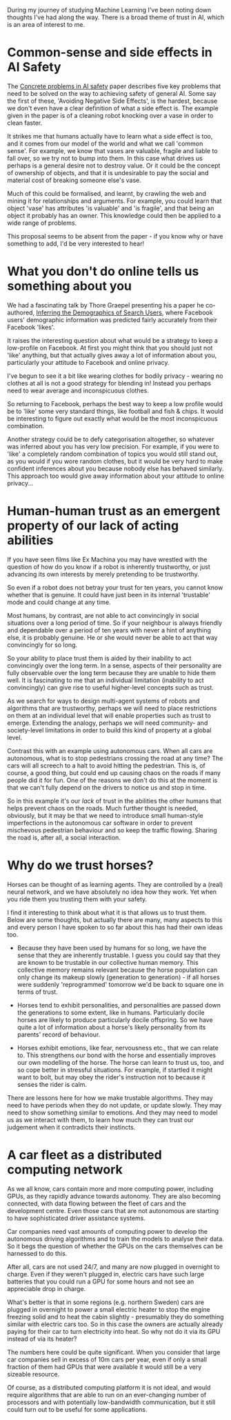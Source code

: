 During my journey of studying Machine Learning I've been noting down thoughts I've had along the way.  There is a broad theme of trust in AI, which is an area of interest to me.

# Common-sense and side effects in AI Safety

The [Concrete problems in AI safety](https://arxiv.org/abs/1606.06565) paper  describes five key problems that need to be solved on the way to achieving safety of general AI. Some say the first of these, 'Avoiding Negative Side Effects', is the hardest, because we don't even have a clear definition of what a side effect is. The example given in the paper is of a cleaning robot knocking over a vase in order to clean faster.

It strikes me that humans actually have to learn what a side effect is too, and it comes from our model of the world and what we call 'common sense'.  For example, we know that vases are valuable, fragile and liable to fall over, so we try not to bump into them.  In this case what drives us perhaps is a general desire not to destroy value.  Or it could be the concept of ownership of objects, and that it is undesirable to pay the social and material cost of breaking someone else's vase.

Much of this could be formalised, and learnt, by crawling the web and mining it for relationships and arguments.  For example, you could learn that object 'vase' has attributes 'is valuable' and 'is fragile', and that being an object it probably has an owner. This knowledge could then be applied to a wide range of problems.

This proposal seems to be absent from the paper - if you know why or have something to add, I'd be very interested to hear!


# What you don't do online tells us something about you
We had a fascinating talk by Thore Graepel presenting his a paper he co-authored, [Inferring the Demographics of Search Users](https://www.gsb.stanford.edu/sites/gsb/files/conf-presentations/www2013.pdf), where Facebook users' demographic information was predicted fairly accurately from their Facebook 'likes'.

It raises the interesting question about what would be a strategy to keep a low-profile on Facebook.  At first you might think that you should just not 'like' anything, but that actually gives away a lot of information about you, particularly your attitude to Facebook and online privacy.

I've begun to see it a bit like wearing clothes for bodily privacy - wearing no clothes at all is not a good strategy for blending in!  Instead you perhaps need to wear average and inconspicuous clothes.

So returning to Facebook, perhaps the best way to keep a low profile would be to 'like' some very standard things, like football and fish & chips.  It would be interesting to figure out exactly what would be the most inconspicuous combination.

Another strategy could be to defy categorisation altogether, so whatever was inferred about you has very low precision.  For example, if you were to 'like' a completely random combination of topics you would still stand out, as you would if you wore random clothes, but it would be very hard to make confident inferences about you because nobody else has behaved similarly. This approach too would give away information about your attitude to online privacy...

# Human-human trust as an emergent property of our lack of acting abilities

If you have seen films like Ex Machina you may have wrestled with the question of how do you know if a robot is inherently trustworthy, or just advancing its own interests by merely pretending to be trustworthy.

So even if a robot does not betray your trust for ten years, you cannot know whether that is genuine.  It could have just been in its internal 'trustable' mode and could change at any time.

Most humans, by contrast, are not able to act convincingly in social situations over a long period of time. So if your neighbour is always friendly and dependable over a period of ten years with never a hint of anything else, it is probably genuine. He or she would never be able to act that way convincingly for so long.

So your ability to place trust them is aided by their inability to act convincingly over the long term.  In a sense, aspects of their personality are fully observable over the long term because they are unable to hide them well. It is fascinating to me that an individual limitation (inability to act convincingly) can give rise to useful higher-level concepts such as trust.

As we search for ways to design multi-agent systems of robots and algorithms that are trustworthy, perhaps we will need to place restrictions on them at an individual level that will enable properties such as trust to emerge.  Extending the analogy, perhaps we will need community- and society-level limitations in order to build this kind of property at a global level.

Contrast this with an example using autonomous cars.  When all cars are autonomous, what is to stop pedestrians crossing the road at any time?  The cars will all screech to a halt to avoid hitting the pedestrian.  This is, of course, a good thing, but could end up causing chaos on the roads if many people did it for fun.  One of the reasons we don't do this at the moment is that we can't fully depend on the drivers to notice us and stop in time.

So in this example it's our *lack* of trust in the abilities the other humans that helps prevent chaos on the roads.  Much further thought is needed, obviously, but it may be that we need to introduce small human-style imperfections in the autonomous car software in order to prevent mischevous pedestrian behaviour and so keep the traffic flowing.  Sharing the road is, after all, a social interaction.


# Why do we trust horses?
Horses can be thought of as learning agents.  They are controlled by a (real) neural network, and we have absolutely no idea how they work.  Yet when you ride them you trusting them with your safety.

I find it interesting to think about what it is that allows us to trust them.  Below are some thoughts, but actually there are many, many aspects to this and every person I have spoken to so far about this has had their own ideas too.

* Because they have been used by humans for so long, we have the sense that they are inherently trustable.  I guess you could say that they are known to be trustable in our collective human memory. This collective memory remains relevant because the horse population can only change its makeup slowly (generation to generation) - if all horses were suddenly 'reprogrammed' tomorrow we'd be back to square one in terms of trust.

* Horses tend to exhibit personalities, and personalities are passed down the generations to some extent, like in humans. Particularly docile horses are likely to produce particularly docile offspring.  So we have quite a lot of information about a horse's likely personality from its parents' record of behaviour.

* Horses exhibit emotions, like fear, nervousness etc., that we can relate to.  This strengthens our bond with the horse and essentially improves our own modelling of the horse. The horse can learn to trust us, too, and so cope better in stressful situations.  For example, if startled it might want to bolt, but may obey the rider's instruction not to because it senses the rider is calm.

There are lessons here for how we make trustable algorithms.  They may need to have periods when they do not update, or update slowly.  They may need to show something similar to emotions.  And they may need to model us as we interact with them, to learn how much they can trust our judgement when it contradicts their instincts.

# A car fleet as a distributed computing network
As we all know, cars contain more and more computing power, including GPUs, as they rapidly advance towards autonomy.  They are also becoming connected, with data flowing between the fleet of cars and the development centre. Even those cars that are not autonomous are starting to have sophisticated driver assistance systems.

Car companies need vast amounts of computing power to develop the autonomous driving algorithms and to train the models to analyse their data. So it begs the question of whether the GPUs on the cars themselves can be harnessed to do this.

After all, cars are not used 24/7, and many are now plugged in overnight to charge.  Even if they weren't plugged in, electric cars have such large batteries that you could run a GPU for some hours and not see an appreciable drop in charge.

What's better is that in some regions (e.g. northern Sweden) cars are plugged in overnight to power a small electric heater to stop the engine freezing solid and to heat the cabin slightly - presumably they do something similar with electric cars too. So in this case the owners are actually already paying for their car to turn electricity into heat.  So why not do it via its GPU instead of via its heater?

The numbers here could be quite significant.  When you consider that large car companies sell in excess of 10m cars per year, even if only a small fraction of them had GPUs that were available it would still be a very sizeable resource.

Of course, as a distributed computing platform it is not ideal, and would require algorithms that are able to run on an ever-changing number of processors and with potentially low-bandwidth communication, but it still could turn out to be useful for some applications.
